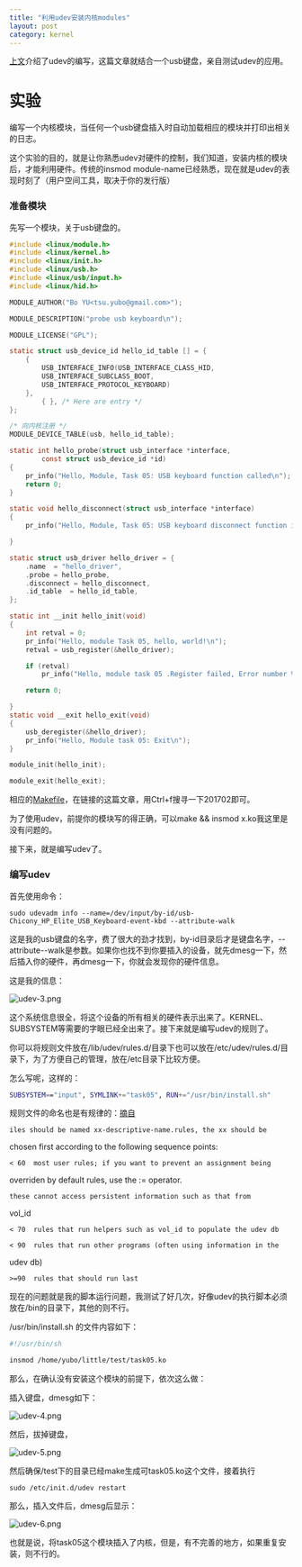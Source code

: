 ```yaml
---
title: "利用udev安装内核modules"
layout: post
category: kernel
---
```


[上文](http://www.aftermath.cn/udev_rules.html)介绍了udev的编写，这篇文章就结合一个usb键盘，亲自测试udev的应用。

# 实验

编写一个内核模块，当任何一个usb键盘插入时自动加载相应的模块并打印出相关的日志。

这个实验的目的，就是让你熟悉udev对硬件的控制，我们知道，安装内核的模块后，才能利用硬件。传统的insmod module-name已经熟悉，现在就是udev的表现时刻了（用户空间工具，取决于你的发行版）

### 准备模块
先写一个模块，关于usb键盘的。

```c
#include <linux/module.h>
#include <linux/kernel.h>
#include <linux/init.h>
#include <linux/usb.h>
#include <linux/usb/input.h>
#include <linux/hid.h>

MODULE_AUTHOR("Bo YU<tsu.yubo@gmail.com>");

MODULE_DESCRIPTION("probe usb keyboard\n");

MODULE_LICENSE("GPL");

static struct usb_device_id hello_id_table [] = {
	{
		USB_INTERFACE_INFO(USB_INTERFACE_CLASS_HID,
		USB_INTERFACE_SUBCLASS_BOOT,
		USB_INTERFACE_PROTOCOL_KEYBOARD)
	},
		{ }, /* Here are entry */
};

/* 向内核注册 */
MODULE_DEVICE_TABLE(usb, hello_id_table);

static int hello_probe(struct usb_interface *interface,
		const struct usb_device_id *id)
{
	pr_info("Hello, Module, Task 05: USB keyboard function called\n");
	return 0;
}

static void hello_disconnect(struct usb_interface *interface)
{
	pr_info("Hello, Module, Task 05: USB keyboard disconnect function is called\n");

}

static struct usb_driver hello_driver = {
	.name  = "hello_driver",
	.probe = hello_probe,
	.disconnect = hello_disconnect,
	.id_table  = hello_id_table,
};

static int __init hello_init(void)
{
	int retval = 0;
	pr_info("Hello, module Task 05, hello, world!\n");
	retval = usb_register(&hello_driver);

	if (retval)
		pr_info("Hello, module task 05 .Register failed, Error number %d", retval);

	return 0;

}
static void __exit hello_exit(void)
{
	usb_deregister(&hello_driver);
	pr_info("Hello, Module task 05: Exit\n");
}

module_init(hello_init);

module_exit(hello_exit);

```

相应的[Makefile](http://www.aftermath.cn/LinuxModuleProgram1.html)，在链接的这篇文章，用Ctrl+f搜寻一下201702即可。

为了使用udev，前提你的模块写的得正确，可以make && insmod x.ko我这里是没有问题的。

接下来，就是编写udev了。

### 编写udev

首先使用命令：

	sudo udevadm info --name=/dev/input/by-id/usb-Chicony_HP_Elite_USB_Keyboard-event-kbd --attribute-walk

这是我的usb键盘的名字，费了很大的劲才找到，by-id目录后才是键盘名字，--attribute--walk是参数。如果你也找不到你要插入的设备，就先dmesg一下，然后插入你的硬件，再dmesg一下，你就会发现你的硬件信息。

这是我的信息：

![udev-3.png](http://yuzibo.qiniudn.com/udev-3.png)

这个系统信息很全，将这个设备的所有相关的硬件表示出来了。KERNEL、SUBSYSTEM等需要的字眼已经全出来了。接下来就是编写udev的规则了。

你可以将规则文件放在/lib/udev/rules.d/目录下也可以放在/etc/udev/rules.d/目录下，为了方便自己的管理，放在/etc目录下比较方便。

怎么写呢，这样的：

```bash
SUBSYSTEM=="input", SYMLINK+="task05", RUN+="/usr/bin/install.sh"
```

规则文件的命名也是有规律的：[摘自](http://hackaday.com/2009/09/18/how-to-write-udev-rules/)

	iles should be named xx-descriptive-name.rules, the xx should be
chosen first according to the following sequence points:

	< 60  most user rules; if you want to prevent an assignment being
overriden by default rules, use the := operator.

	these cannot access persistent information such as that from
vol_id

	< 70  rules that run helpers such as vol_id to populate the udev db

	< 90  rules that run other programs (often using information in the
udev db)

	>=90  rules that should run last

现在的问题就是我的脚本运行问题，我测试了好几次，好像udev的执行脚本必须放在/bin的目录下，其他的则不行。

/usr/bin/install.sh 的文件内容如下：

```bash
#!/usr/bin/sh

insmod /home/yubo/little/test/task05.ko
```

那么，在确认没有安装这个模块的前提下，依次这么做：

插入键盘，dmesg如下：

![udev-4.png](http://yuzibo.qiniudn.com/udev-4.png)

然后，拔掉键盘，

![udev-5.png](http://yuzibo.qiniudn.com/udev-5.png)

然后确保/test下的目录已经make生成可task05.ko这个文件，接着执行

	sudo /etc/init.d/udev restart

那么，插入文件后，dmesg后显示：

![udev-6.png](http://yuzibo.qiniudn.com/udev-6.png)

也就是说，将task05这个模块插入了内核，但是，有不完善的地方，如果重复安装，则不行的。

